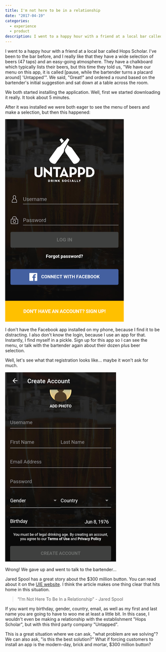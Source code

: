 ```yaml
---
title: I'm not here to be in a relationship
date: "2017-04-19"
categories: 
  - experience
  - product
description: I went to a happy hour with a friend at a local bar called Hops Scholar. I've been to the bar before, and I really like that they have a wide selection of beers (47 taps) and an easy-going atmosphere. They have a chalkboard which typically lists their beers, but this time they told us, \"We have our menu on this app, it is called \[pause, while the bartender turns a placard around\] 'Untapped'\". We said, \"Great!\" and ordered a round based on the bartender's initial suggestion and sat down at a table across the room.
---
```


I went to a happy hour with a friend at a local bar called Hops Scholar. I've been to the bar before, and I really like that they have a wide selection of beers (47 taps) and an easy-going atmosphere. They have a chalkboard which typically lists their beers, but this time they told us, "We have our menu on this app, it is called \[pause, while the bartender turns a placard around\] 'Untapped'". We said, "Great!" and ordered a round based on the bartender's initial suggestion and sat down at a table across the room.

We both started installing the application. Well, first we started downloading it really. It took about 5 minutes.

After it was installed we were both eager to see the menu of beers and make a selection, but then this happened:

![Untapped.png](./images/untapped.png)

I don't have the Facebook app installed on my phone, because I find it to be distracting. I also don't know the login, because I use an app for that. Instantly, I find myself in a pickle. Sign up for this app so I can see the menu, or talk with the bartender again about their dozen plus beer selection.

Well, let's see what that registration looks like... maybe it won't ask for much.

![Untapped2.png](./images/untapped21.png)

Wrong! We gave up and went to talk to the bartender...

Jared Spool has a great story about the $300 million button. You can read about it on the [UIE website](https://articles.uie.com/three_hund_million_button/). I think the article makes one thing clear that hits home in this situation.

> “I’m Not Here To Be In a Relationship” - Jared Spool

If you want my birthday, gender, country, email, as well as my first and last name you are going to have to woo me at least a little bit. In this case, I wouldn't even be making a relationship with the establishment "Hops Scholar", but with this third party company "Untapped".

This is a great situation where we can ask, "what problem are we solving"? We can also ask, "is this the best solution?" What if forcing customers to install an app is the modern-day, brick and mortar, $300 million button?
